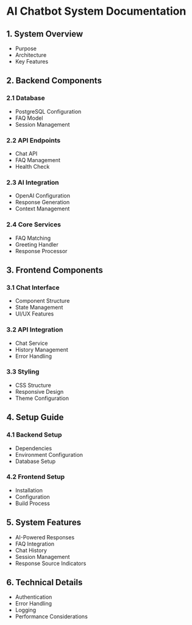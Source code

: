 # AI Chatbot System Documentation

## 1. System Overview
- Purpose
- Architecture
- Key Features

## 2. Backend Components
### 2.1 Database
- PostgreSQL Configuration
- FAQ Model
- Session Management

### 2.2 API Endpoints
- Chat API
- FAQ Management
- Health Check

### 2.3 AI Integration
- OpenAI Configuration
- Response Generation
- Context Management

### 2.4 Core Services
- FAQ Matching
- Greeting Handler
- Response Processor

## 3. Frontend Components
### 3.1 Chat Interface
- Component Structure
- State Management
- UI/UX Features

### 3.2 API Integration
- Chat Service
- History Management
- Error Handling

### 3.3 Styling
- CSS Structure
- Responsive Design
- Theme Configuration

## 4. Setup Guide
### 4.1 Backend Setup
- Dependencies
- Environment Configuration
- Database Setup

### 4.2 Frontend Setup
- Installation
- Configuration
- Build Process

## 5. System Features
- AI-Powered Responses
- FAQ Integration
- Chat History
- Session Management
- Response Source Indicators

## 6. Technical Details
- Authentication
- Error Handling
- Logging
- Performance Considerations 